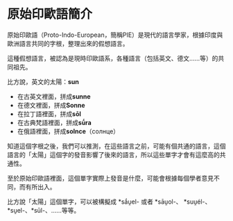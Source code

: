 # 原始印歐語簡介

原始印歐語（Proto-Indo-European，簡稱PIE）是現代的語言學家，根據印度與歐洲語言共同的字根，整理出來的假想語言。

這種假想語言，被認為是現時印歐語系，各種語言（包括英文、德文……等）的共同祖先。

比方說，英文的太陽：**sun**

* 在古英文裡面，拼成**sunne**
* 在德文裡面，拼成**Sonne**
* 在拉丁語裡面，拼成**sōl**
* 在古典梵語裡面，拼成**sū́ra**
* 在俄語裡面，拼成**solnce**（солнце）

知道這個字根之後，我們可以推測，在這些語言之前，可能有個共通的語言，這個語言的「太陽」這個字的發音影響了後來的語言，所以這些單字才會有這麼高的共通性。

至於原始印歐語裡面，這個單字實際上發音是什麼，可能會根據每個學者意見不同，而有所出入。

比方說「太陽」這個單字，可以被構擬成 \*sắṷel- 或者 \*sāṷol-、 \*suṷél-、\*sṷel-、\*sūl-、……等等。





